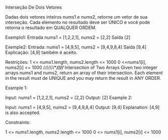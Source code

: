 Interseção De Dois Vetores

 Dadas dois vetores inteiros nums1 e nums2, retorne um vetor de sua interseção. Cada elemento no resultado deve ser ÚNICO e você pode retorna o resultado em QUALQUER 
 ORDEM.

 Exemplo1: 
 Entrada nums1 = [1,2,2,1], nums2 = [2,2]
 Saída [2]

 Exemple2:
 Entrada: nums1 = [4,9,5], nums2 = [9,4,9,8,4]
 Saída [9,4]
 Explicação: [4,9] também é aceito.

 Restrições:
 1 <= nums1.length, nums2.length <= 1000
 0 <=nums1[i], nums2[i] <= 1000
 /*/*/*/*///******////*****
 Intersection of Two Arrays
 Given two integer arrays nums1 and nums2, return an array of their intersection. Each
 element in the result must de UNIQUE and you may return the result in ANY ORDER.

 

Example 1:

Input: nums1 = [1,2,2,1], nums2 = [2,2]
Output: [2]
Example 2:

Input: nums1 = [4,9,5], nums2 = [9,4,9,8,4]
Output: [9,4]
Explanation: [4,9] is also accepted.
 

Constraints:

1 <= nums1.length, nums2.length <= 1000
0 <= nums1[i], nums2[i] <= 1000
